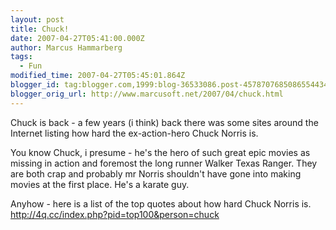 ```yaml
---
layout: post
title: Chuck!
date: 2007-04-27T05:41:00.000Z
author: Marcus Hammarberg
tags:
  - Fun
modified_time: 2007-04-27T05:45:01.864Z
blogger_id: tag:blogger.com,1999:blog-36533086.post-4578707685086554434
blogger_orig_url: http://www.marcusoft.net/2007/04/chuck.html
---
```



Chuck
is back - a few years (i think) back there was some sites around the
Internet listing how hard the ex-action-hero Chuck Norris is.

You know Chuck, i presume - he's the hero of such great epic movies as
missing in action and foremost the long runner Walker Texas Ranger. They
are both crap and probably mr Norris shouldn't have gone into making
movies at the first place. He's a karate guy.

Anyhow - here is a list of the top quotes about how hard Chuck Norris
is.
<http://4q.cc/index.php?pid=top100&person=chuck>
